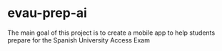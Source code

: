 # evau-prep-ai
The main goal of this project is to create a mobile app to help students prepare for the Spanish University Access Exam
